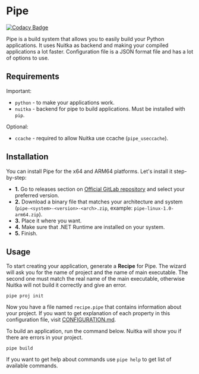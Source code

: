 # Pipe
[![Codacy Badge](https://app.codacy.com/project/badge/Grade/6bf12d0bf98345a7baba35c0804a44ef)](https://www.codacy.com/gl/kostya-zero/pipe/dashboard?utm_source=gitlab.com&amp;utm_medium=referral&amp;utm_content=kostya-zero/pipe&amp;utm_campaign=Badge_Grade)

Pipe is a build system that allows you to easily build your Python applications. 
It uses Nuitka as backend and making your compiled applications a lot faster. 
Configuration file is a JSON format file and has a lot of options to use.

## Requirements
Important: 
- `python` - to make your applications work.
- `nuitka` - backend for pipe to build applications. Must be installed with `pip`.

Optional:
- `ccache` - required to allow Nuitka use ccache (`pipe_useccache`).

## Installation
You can install Pipe for the x64 and ARM64 platforms.
Let's install it step-by-step:
- **1.** Go to releases section on [Official GitLab repository](https://gitlab.com/kostya-zero/pipe/-/releases) and select your preferred version.
- **2.** Download a binary file that matches your architecture and system (`pipe-<system>-<version>-<arch>.zip`, example: `pipe-linux-1.0-arm64.zip`).
- **3.** Place it where you want.
- **4.** Make sure that .NET Runtime are installed on your system.
- **5.** Finish.

## Usage
To start creating your application, generate a **Recipe** for Pipe.
The wizard will ask you for the name of project and the name of main executable.
The second one must match the real name of the main executable, otherwise Nuitka will not build it correctly and give an error.
```shell
pipe proj init
```
Now you have a file named `recipe.pipe` that contains information about your project.
If you want to get explanation of each property in this configuration file, visit [CONFIGURATION.md](CONFIGURATION.md).

To build an application, run the command below. 
Nuitka will show you if there are errors in your project.
```shell
pipe build
```

If you want to get help about commands use `pipe help` to get list of available commands.